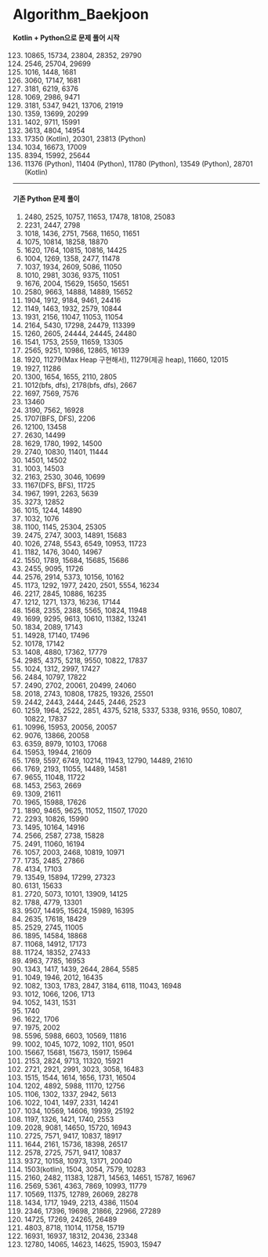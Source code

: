 # Algorithm_Baekjoon
#### Kotlin + Python으로 문제 풀어 시작
123. 10865, 15734, 23804, 28352, 29790
124. 2546, 25704, 29699
125. 1016, 1448, 1681
126. 3060, 17147, 1681
127. 3181, 6219, 6376
128. 1069, 2986, 9471
129. 3181, 5347, 9421, 13706, 21919
130. 1359, 13699, 20299
131. 1402, 9711, 15991
132. 3613, 4804, 14954
133. 17350 (Kotlin), 20301, 23813 (Python)
135. 1034, 16673, 17009
136. 8394, 15992, 25644
137. 11376 (Python), 11404 (Python), 11780 (Python), 13549 (Python), 28701 (Kotlin)

----------------------------------------------
#### 기존 Python 문제 풀이
1. 2480, 2525, 10757, 11653, 17478, 18108, 25083
2. 2231, 2447, 2798
3. 1018, 1436, 2751, 7568, 11650, 11651
4. 1075, 10814, 18258, 18870
5. 1620, 1764, 10815, 10816, 14425
6. 1004, 1269, 1358, 2477, 11478
7. 1037, 1934, 2609, 5086, 11050
8. 1010, 2981, 3036, 9375, 11051
9. 1676, 2004, 15629, 15650, 15651
10. 2580, 9663, 14888, 14889, 15652
11. 1904, 1912, 9184, 9461, 24416
12. 1149, 1463, 1932, 2579, 10844
13. 1931, 2156, 11047, 11053, 11054
14. 2164, 5430, 17298, 24479, 113399
15. 1260, 2605, 24444, 24445, 24480
16. 1541, 1753, 2559, 11659, 13305
17. 2565, 9251, 10986, 12865, 16139
18. 1920, 11279(Max Heap 구현해서), 11279(제공 heap), 11660, 12015
19. 1927, 11286
20. 1300, 1654, 1655, 2110, 2805
21. 1012(bfs, dfs), 2178(bfs, dfs), 2667
22. 1697, 7569, 7576
23. 13460
24. 3190, 7562, 16928
25. 1707(BFS, DFS), 2206
26. 12100, 13458
27. 2630, 14499
28. 1629, 1780, 1992, 14500
29. 2740, 10830, 11401, 11444
30. 14501, 14502
31. 1003, 14503
32. 2163, 2530, 3046, 10699
33. 1167(DFS, BFS), 11725
34. 1967, 1991, 2263, 5639
35. 3273, 12852
36. 1015, 1244, 14890
37. 1032, 1076
38. 1100, 1145, 25304, 25305
39. 2475, 2747, 3003, 14891, 15683
40. 1026, 2748, 5543, 6549, 10953, 11723
41. 1182, 1476, 3040, 14967
42. 1550, 1789, 15684, 15685, 15686
43. 2455, 9095, 11726
44. 2576, 2914, 5373, 10156, 10162
45. 1173, 1292, 1977, 2420, 2501, 5554, 16234
46. 2217, 2845, 10886, 16235
47. 1212, 1271, 1373, 16236, 17144
48. 1568, 2355, 2388, 5565, 10824, 11948
49. 1699, 9295, 9613, 10610, 11382, 13241
50. 1834, 2089, 17143
51. 14928, 17140, 17496
52. 10178, 17142
53. 1408, 4880, 17362, 17779
54. 2985, 4375, 5218, 9550, 10822, 17837
55. 1024, 1312, 2997, 17427
56. 2484, 10797, 17822
57. 2490, 2702, 20061, 20499, 24060
58. 2018, 2743, 10808, 17825, 19326, 25501
59. 2442, 2443, 2444, 2445, 2446, 2523
60. 1259, 1964, 2522, 2851, 4375, 5218, 5337, 5338, 9316, 9550, 10807, 10822, 17837
61. 10996, 15953, 20056, 20057
62. 9076, 13866, 20058
63. 6359, 8979, 10103, 17068
64. 15953, 19944, 21609
65. 1769, 5597, 6749, 10214, 11943, 12790, 14489, 21610
66. 1769, 2193, 11055, 14489, 14581
67. 9655, 11048, 11722
68. 1453, 2563, 2669
69. 1309, 21611
70. 1965, 15988, 17626
71. 1890, 9465, 9625, 11052, 11507, 17020
72. 2293, 10826, 15990
73. 1495, 10164, 14916
74. 2566, 2587, 2738, 15828
75. 2491, 11060, 16194
76. 1057, 2003, 2468, 10819, 10971
77. 1735, 2485, 27866
78. 4134, 17103
79. 13549, 15894, 17299, 27323
80. 6131, 15633
81. 2720, 5073, 10101, 13909, 14125
82. 1788, 4779, 13301
83. 9507, 14495, 15624, 15989, 16395
84. 2635, 17618, 18429
85. 2529, 2745, 11005
86. 1895, 14584, 18868
87. 11068, 14912, 17173
88. 11724, 18352, 27433
89. 4963, 7785, 16953
90. 1343, 1417, 1439, 2644, 2864, 5585
91. 1049, 1946, 2012, 16435
92. 1082, 1303, 1783, 2847, 3184, 6118, 11043, 16948
93. 1012, 1066, 1206, 1713
94. 1052, 1431, 1531
95. 1740
96. 1622, 1706
97. 1975, 2002
98. 5596, 5988, 6603, 10569, 11816
99. 1002, 1045, 1072, 1092, 1101, 9501
100. 15667, 15681, 15673, 15917, 15964
101. 2153, 2824, 9713, 11320, 15921
102. 2721, 2921, 2991, 3023, 3058, 16483
103. 1515, 1544, 1614, 1656, 1731, 16504
104. 1202, 4892, 5988, 11170, 12756
105. 1106, 1302, 1337, 2942, 5613
106. 1022, 1041, 1497, 2331, 14241
107. 1034, 10569, 14606, 19939, 25192
108. 1197, 1326, 1421, 1740, 2553
109. 2028, 9081, 14650, 15720, 16943
110. 2725, 7571, 9417, 10837, 18917
111. 1644, 2161, 15736, 18398, 26517
112. 2578, 2725, 7571, 9417, 10837
113. 9372, 10158, 10973, 13171, 20040
114. 1503(kotlin), 1504, 3054, 7579, 10283
115. 2160, 2482, 11383, 12871, 14563, 14651, 15787, 16967
116. 2569, 5361, 4363, 7869, 10993, 11779
117. 10569, 11375, 12789, 26069, 28278
118. 1434, 1717, 1949, 2213, 4386, 11504
119. 2346, 17396, 19698, 21866, 22966, 27289
120. 14725, 17269, 24265, 26489
121. 4803, 8718, 11014, 11758, 15719
122. 16931, 16937, 18312, 20436, 23348
134. 12780, 14065, 14623, 14625, 15903, 15947
